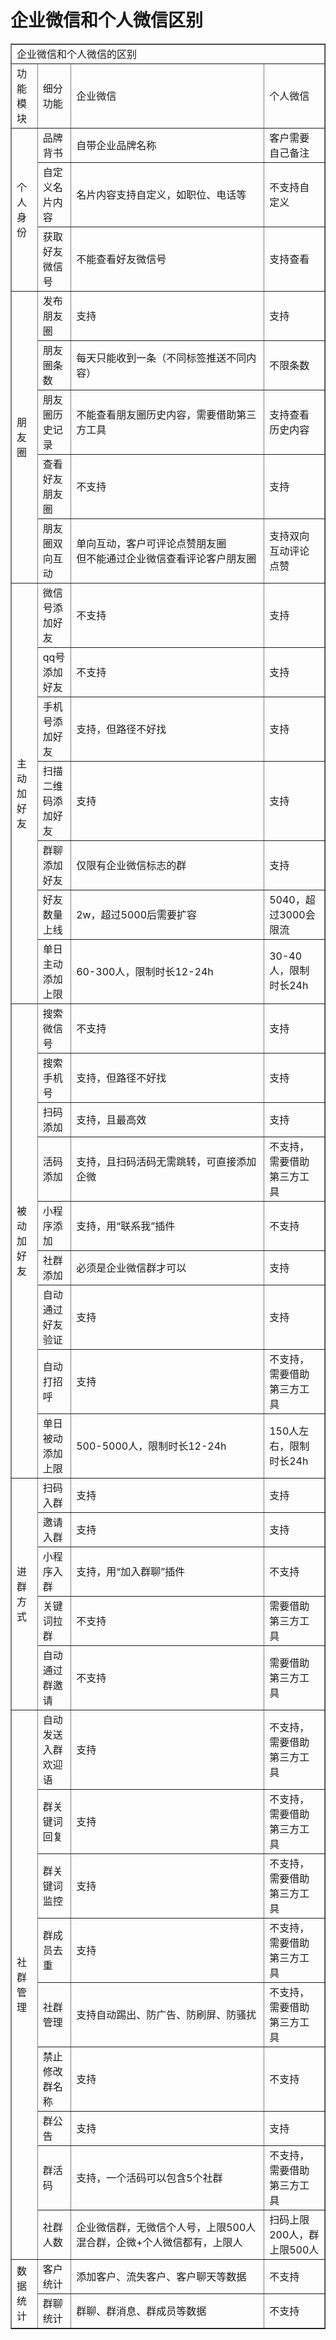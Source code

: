 # 企业微信和个人微信区别

<table border=1 cellpadding=0 cellspacing=0>
 <tr height=25>
  <td colspan=4 height=25>企业微信和个人微信的区别</td>
 </tr>
 <tr height=25>
  <td height=25>功能模块</td>
  <td >细分功能</td>
  <td >企业微信</td>
  <td >个人微信</td>
 </tr>
 <tr height=25>
  <td rowspan=3 height=75>个人身份</td>
  <td >品牌背书</td>
  <td>自带企业品牌名称</td>
  <td>客户需要自己备注</td>
 </tr>
 <tr height=25>
  <td height=25>自定义名片内容</td>
  <td>名片内容支持自定义，如职位、电话等</td>
  <td>不支持自定义</td>
 </tr>
 <tr height=25>
  <td height=25>获取好友微信号</td>
  <td>不能查看好友微信号</td>
  <td>支持查看</td>
 </tr>
 <tr height=25>
  <td rowspan=5 height=151>朋友圈</td>
  <td >发布朋友圈</td>
  <td>支持</td>
  <td>支持</td>
 </tr>
 <tr height=25>
  <td height=25>朋友圈条数</td>
  <td>每天只能收到一条（不同标签推送不同内容）</td>
  <td>不限条数</td>
 </tr>
 <tr height=25>
  <td height=25>朋友圈历史记录</td>
  <td>不能查看朋友圈历史内容，需要借助第三方工具</td>
  <td>支持查看历史内容</td>
 </tr>
 <tr height=25>
  <td height=25>查看好友朋友圈</td>
  <td>不支持</td>
  <td>支持</td>
 </tr>
 <tr height=51>
  <td height=51>朋友圈双向互动</td>
  <td class=xl70 width=292>单向互动，客户可评论点赞朋友圈<br>
  但不能通过企业微信查看评论客户朋友圈</td>
  <td>支持双向互动评论点赞</td>
 </tr>
 <tr height=25>
  <td rowspan=7 height=175 >主动加好友</td>
  <td >微信号添加好友</td>
  <td>不支持</td>
  <td>支持</td>
 </tr>
 <tr height=25>
  <td height=25>qq号添加好友</td>
  <td class=xl66>不支持</td>
  <td >支持</td>
 </tr>
 <tr height=25>
  <td height=25>手机号添加好友</td>
  <td>支持，但路径不好找</td>
  <td>支持</td>
 </tr>
 <tr height=25>
  <td height=25>扫描二维码添加好友</td>
  <td>支持</td>
  <td>支持</td>
 </tr>
 <tr height=25>
  <td height=25>群聊添加好友</td>
  <td>仅限有企业微信标志的群</td>
  <td>支持</td>
 </tr>
 <tr height=25>
  <td height=25>好友数量上线</td>
  <td>2w，超过5000后需要扩容</td>
  <td>5040，超过3000会限流</td>
 </tr>
 <tr height=25>
  <td height=25>单日主动添加上限</td>
  <td>60-300人，限制时长12-24h</td>
  <td>30-40人，限制时长24h</td>
 </tr>
 <tr height=25>
  <td rowspan=9 height=225 >被动加好友</td>
  <td >搜索微信号</td>
  <td>不支持</td>
  <td>支持</td>
 </tr>
 <tr height=25>
  <td height=25>搜索手机号</td>
  <td>支持，但路径不好找</td>
  <td>支持</td>
 </tr>
 <tr height=25>
  <td height=25>扫码添加</td>
  <td>支持，且最高效</td>
  <td>支持</td>
 </tr>
 <tr height=25>
  <td height=25>活码添加</td>
  <td>支持，且扫码活码无需跳转，可直接添加企微</td>
  <td>不支持，需要借助第三方工具</td>
 </tr>
 <tr height=25>
  <td height=25>小程序添加</td>
  <td>支持，用“联系我”插件</td>
  <td>不支持</td>
 </tr>
 <tr height=25>
  <td height=25>社群添加</td>
  <td>必须是企业微信群才可以</td>
  <td>支持</td>
 </tr>
 <tr height=25>
  <td height=25>自动通过好友验证</td>
  <td>支持</td>
  <td>支持</td>
 </tr>
 <tr height=25>
  <td height=25>自动打招呼</td>
  <td>支持</td>
  <td>不支持，需要借助第三方工具</td>
 </tr>
 <tr height=25>
  <td height=25>单日被动添加上限</td>
  <td>500-5000人，限制时长12-24h</td>
  <td>150人左右，限制时长24h</td>
 </tr>
 <tr height=25>
  <td rowspan=5 height=125>进群方式</td>
  <td >扫码入群</td>
  <td>支持</td>
  <td>支持</td>
 </tr>
 <tr height=25>
  <td height=25>邀请入群</td>
  <td>支持</td>
  <td>支持</td>
 </tr>
 <tr height=25>
  <td height=25>小程序入群</td>
  <td>支持，用“加入群聊”插件</td>
  <td>不支持</td>
 </tr>
 <tr height=25>
  <td height=25>关键词拉群</td>
  <td>不支持</td>
  <td>需要借助第三方工具</td>
 </tr>
 <tr height=25>
  <td height=25>自动通过群邀请</td>
  <td>不支持</td>
  <td>需要借助第三方工具</td>
 </tr>
 <tr height=25>
  <td rowspan=9 height=249>社群管理</td>
  <td >自动发送入群欢迎语</td>
  <td>支持</td>
  <td>不支持，需要借助第三方工具</td>
 </tr>
 <tr height=25>
  <td height=25>群关键词回复</td>
  <td>支持</td>
  <td>不支持，需要借助第三方工具</td>
 </tr>
 <tr height=25>
  <td height=25>群关键词监控</td>
  <td>支持</td>
  <td>不支持，需要借助第三方工具</td>
 </tr>
 <tr height=25>
  <td height=25>群成员去重</td>
  <td>支持</td>
  <td>不支持，需要借助第三方工具</td>
 </tr>
 <tr height=25>
  <td height=25>社群管理</td>
  <td>支持自动踢出、防广告、防刷屏、防骚扰</td>
  <td>不支持，需要借助第三方工具</td>
 </tr>
 <tr height=25>
  <td height=25>禁止修改群名称</td>
  <td>支持</td>
  <td>不支持</td>
 </tr>
 <tr height=25>
  <td height=25>群公告</td>
  <td>支持</td>
  <td>支持</td>
 </tr>
 <tr height=25>
  <td height=25>群活码</td>
  <td>支持，一个活码可以包含5个社群</td>
  <td>不支持，需要借助第三方工具</td>
 </tr>
 <tr height=49>
  <td height=49>社群人数</td>
  <td class=xl70 width=292>企业微信群，无微信个人号，上限500人<br>
  混合群，企微+个人微信都有，上限人</td>
  <td>扫码上限200人，群上限500人</td>
 </tr>
 <tr height=25>
  <td rowspan=2 height=50>数据统计</td>
  <td >客户统计</td>
  <td>添加客户、流失客户、客户聊天等数据</td>
  <td>不支持</td>
 </tr>
 <tr height=25>
  <td height=25>群聊统计</td>
  <td>群聊、群消息、群成员等数据</td>
  <td>不支持</td>
 </tr>
</table>